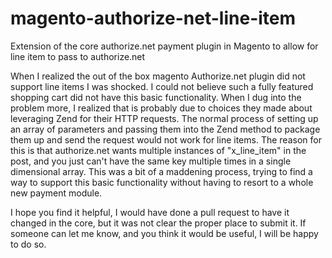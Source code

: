 # magento-authorize-net-line-item
Extension of the core authorize.net payment plugin in Magento to allow for line item to pass to authorize.net

When I realized the out of the box magento Authorize.net plugin did not support line items I was shocked.  I could not believe such a fully featured shopping cart did not have this basic functionality.  When I dug into the problem more, I realized that is probably due to choices they made about leveraging Zend for their HTTP requests.  The normal process of setting up an array of parameters and passing them into the Zend method to package them up and send the request would not work for line items.  The reason for this is that authorize.net wants multiple instances of "x_line_item" in the post, and you just can't have the same key multiple times in a single dimensional array.  This was a bit of a maddening process, trying to find a way to support this basic functionality without having to resort to a whole new payment module.  

I hope you find it helpful, I would have done a pull request to have it changed in the core, but it was not clear the proper place to submit it.  If someone can let me know, and you think it would be useful, I will be happy to do so.
